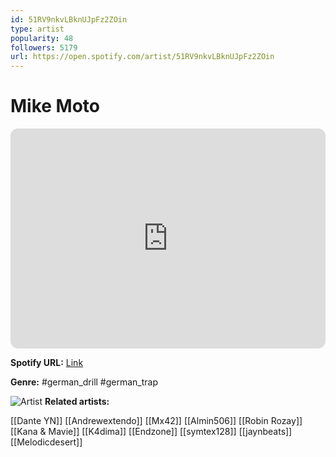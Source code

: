 ```yaml
---
id: 51RV9nkvLBknUJpFz2ZOin
type: artist
popularity: 48
followers: 5179
url: https://open.spotify.com/artist/51RV9nkvLBknUJpFz2ZOin
---
```

# Mike Moto

<iframe style="border-radius:12px" src="https://open.spotify.com/embed/artist/51RV9nkvLBknUJpFz2ZOin" width="100%" height="352" frameBorder="0" allowfullscreen="" allow="autoplay; clipboard-write; encrypted-media; fullscreen; picture-in-picture" loading="lazy"></iframe>

**Spotify URL:** [Link](https://open.spotify.com/artist/51RV9nkvLBknUJpFz2ZOin)

**Genre:**  #german_drill #german_trap

![Artist](https://i.scdn.co/image/ab6761610000e5eb287cc7a2f701c5adc646eafb)
**Related artists:**

[[Dante YN]]
[[Andrewextendo]]
[[Mx42]]
[[Almin506]]
[[Robin Rozay]]
[[Kana & Mavie]]
[[K4dima]]
[[Endzone]]
[[symtex128]]
[[jaynbeats]]
[[Melodicdesert]]
